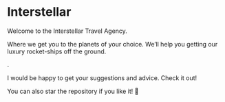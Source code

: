 # Interstellar


Welcome to the Interstellar Travel Agency. 

Where we get you to the planets of your choice. We’ll help you getting our luxury rocket-ships off the ground.

.


I would be happy to get your suggestions and advice. Check it out!

You can also star the repository if you like it! 🌟
